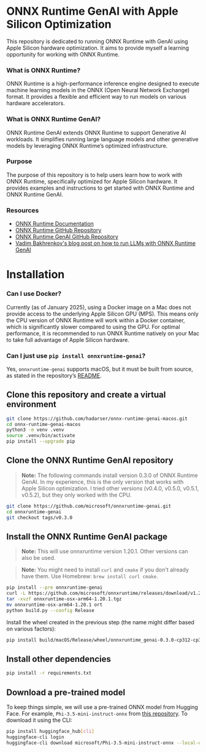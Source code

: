 # ONNX Runtime GenAI with Apple Silicon Optimization

This repository is dedicated to running ONNX Runtime with GenAI using Apple Silicon hardware optimization. It aims to provide myself a learning opportunity for working with ONNX Runtime.
### What is ONNX Runtime?
ONNX Runtime is a high-performance inference engine designed to execute machine learning models in the ONNX (Open Neural Network Exchange) format. It provides a flexible and efficient way to run models on various hardware accelerators.

### What is ONNX Runtime GenAI?
ONNX Runtime GenAI extends ONNX Runtime to support Generative AI workloads. It simplifies running large language models and other generative models by leveraging ONNX Runtime’s optimized infrastructure.

### Purpose
The purpose of this repository is to help users learn how to work with ONNX Runtime, specifically optimized for Apple Silicon hardware. It provides examples and instructions to get started with ONNX Runtime and ONNX Runtime GenAI.

### Resources
- [ONNX Runtime Documentation](https://onnxruntime.ai/docs/)
- [ONNX Runtime GitHub Repository](https://github.com/microsoft/onnxruntime)
- [ONNX Runtime GenAI GitHub Repository](https://github.com/microsoft/onnxruntime-genai)
- [Vadim Bakhrenkov's blog post on how to run LLMs with ONNX Runtime GenAI](https://medium.com/@vadikus/running-phi-3-mistral-7b-llms-on-raspberry-pi-5-a-step-by-step-guide-185e8102e35b)

# Installation

### Can I use Docker?
Currently (as of January 2025), using a Docker image on a Mac does not provide access to the underlying Apple Silicon GPU (MPS). This means only the CPU version of ONNX Runtime will work within a Docker container, which is significantly slower compared to using the GPU. For optimal performance, it is recommended to run ONNX Runtime natively on your Mac to take full advantage of Apple Silicon hardware.

### Can I just use `pip install onnxruntime-genai`?
Yes, `onnxruntime-genai` supports macOS, but it must be built from source, as stated in the repository’s [README](https://github.com/microsoft/onnxruntime-genai).

## Clone this repository and create a virtual environment
```bash
git clone https://github.com/hadarser/onnx-runtime-genai-macos.git
cd onnx-runtime-genai-macos
python3 -m venv .venv
source .venv/bin/activate
pip install --upgrade pip
```

## Clone the ONNX Runtime GenAI repository
> **Note:** The following commands install version 0.3.0 of ONNX Runtime GenAI. In my experience, this is the only version that works with Apple Silicon optimization. I tried other versions (v0.4.0, v0.5.0, v0.5.1, v0.5.2), but they only worked with the CPU.

```bash
git clone https://github.com/microsoft/onnxruntime-genai.git
cd onnxruntime-genai
git checkout tags/v0.3.0
```

## Install the ONNX Runtime GenAI package
> **Note:** This will use onnxruntime version 1.20.1. Other versions can also be used.

> **Note:** You might need to install `curl` and `cmake` if you don't already have them. Use Homebrew: `brew install curl cmake`.

```bash
pip install --pre onnxruntime-genai
curl -L https://github.com/microsoft/onnxruntime/releases/download/v1.20.1/onnxruntime-osx-arm64-1.20.1.tgz -o onnxruntime-osx-arm64-1.20.1.tgz
tar -xvzf onnxruntime-osx-arm64-1.20.1.tgz
mv onnxruntime-osx-arm64-1.20.1 ort
python build.py --config Release
```

Install the wheel created in the previous step (the name might differ based on various factors):
```bash
pip install build/macOS/Release/wheel/onnxruntime_genai-0.3.0-cp312-cp312-macosx_15_0_arm64.wh
```

## Install other dependencies
```bash
pip install -r requirements.txt
```

## Download a pre-trained model
To keep things simple, we will use a pre-trained ONNX model from Hugging Face. For example, `Phi-3.5-mini-instruct-onnx` from [this repository](https://huggingface.co/microsoft/Phi-3.5-mini-instruct-onnx). To download it using the CLI:
```bash
pip install huggingface_hub[cli]
huggingface-cli login
huggingface-cli download microsoft/Phi-3.5-mini-instruct-onnx --local-dir phi3.5
```